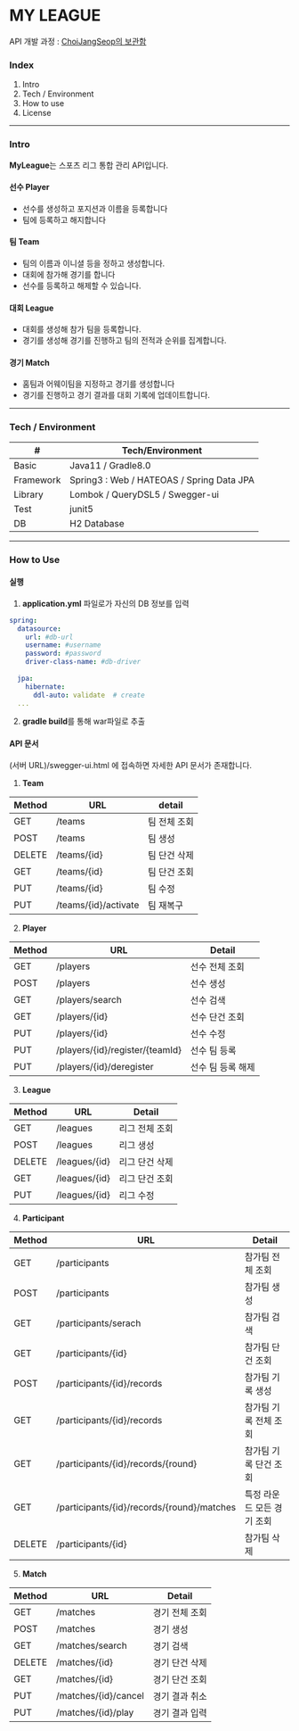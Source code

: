 # MY LEAGUE

API 개발 과정 : [ChoiJangSeop의 보관함](https://ohreallystore.tistory.com/category/%ED%94%84%EB%A1%9C%EC%A0%9D%ED%8A%B8%20%EC%9D%B4%EC%95%BC%EA%B8%B0/MyLeague%20API)

### Index

1. Intro
2. Tech / Environment
3. How to use
4. License

----

### Intro

**MyLeague**는 스포츠 리그 통합 관리 API입니다. 

#### 선수 Player

- 선수를 생성하고 포지션과 이름을 등록합니다
- 팀에 등록하고 해지합니다

#### 팀 Team

- 팀의 이름과 이니셜 등을 정하고 생성합니다.
- 대회에 참가해 경기를 합니다
- 선수를 등록하고 해제할 수 있습니다.

#### 대회 League

- 대회를 생성해 참가 팀을 등록합니다.
- 경기를 생성해 경기를 진행하고 팀의 전적과 순위를 집계합니다.

#### 경기 Match

- 홈팀과 어웨이팀을 지정하고 경기를 생성합니다
- 경기를 진행하고 경기 결과를 대회 기록에 업데이트합니다.

----

### Tech / Environment

| #         | Tech/Environment                          |
| --------- | ----------------------------------------- |
| Basic     | Java11 / Gradle8.0                                    |
| Framework | Spring3 : Web / HATEOAS / Spring Data JPA |
| Library   | Lombok / QueryDSL5 / Swegger-ui             |
| Test      | junit5                                    |
| DB        | H2 Database                               |

---

### How to Use

#### 실행

1. **application.yml** 파일로가 자신의 DB 정보를 입력
```yml
spring:  
  datasource:  
    url: #db-url 
    username: #username  
    password: #password
    driver-class-name: #db-driver 
  
  jpa:  
    hibernate:  
      ddl-auto: validate  # create
  ...
```

2. **gradle build**를 통해 war파일로 추출


#### API 문서

(서버 URL)/swegger-ui.html 에 접속하면 자세한 API 문서가 존재합니다.

1. **Team**


| Method | URL                  | detail       |
| ------ | -------------------- | ------------ |
| GET    | /teams               | 팀 전체 조회 |
| POST   | /teams               | 팀 생성      |
| DELETE | /teams/{id}          | 팀 단건 삭제 |
| GET    | /teams/{id}          | 팀 단건 조회 |
| PUT    | /teams/{id}          | 팀 수정      |
| PUT    | /teams/{id}/activate | 팀 재복구             |

2. **Player**


| Method | URL                             | Detail         |
| ------ | ------------------------------- | -------------- |
| GET    | /players                        | 선수 전체 조회 |
| POST   | /players                        | 선수 생성      |
| GET    | /players/search                 | 선수 검색      |
| GET    | /players/{id}                   | 선수 단건 조회 |
| PUT    | /players/{id}                   | 선수 수정      |
| PUT    | /players/{id}/register/{teamId} | 선수 팀 등록   |
| PUT    | /players/{id}/deregister        | 선수 팀 등록 해제               |

3. **League**


| Method | URL           | Detail         |
| ------ | ------------- | -------------- |
| GET    | /leagues      | 리그 전체 조회 |
| POST   | /leagues      | 리그 생성      |
| DELETE | /leagues/{id} | 리그 단건 삭제 |
| GET    | /leagues/{id} | 리그 단건 조회 |
| PUT    | /leagues/{id} | 리그 수정               |

4. **Participant**


| Method | URL                                        | Detail                     |
| ------ | ------------------------------------------ | -------------------------- |
| GET    | /participants                              | 참가팀 전체 조회           |
| POST   | /participants                              | 참가팀 생성                |
| GET    | /participants/serach                       | 참가팀 검색                |
| GET    | /participants/{id}                         | 참가팀 단건 조회           |
| POST   | /participants/{id}/records                 | 참가팀 기록 생성           |
| GET    | /participants/{id}/records                 | 참가팀 기록 전체 조회      |
| GET    | /participants/{id}/records/{round}         | 참가팀 기록 단건 조회      |
| GET    | /participants/{id}/records/{round}/matches | 특정 라운드 모든 경기 조회 |
| DELETE | /participants/{id}                         | 참가팀 삭제                           |

5. **Match**


| Method | URL                  | Detail         |
| ------ | -------------------- | -------------- |
| GET    | /matches             | 경기 전체 조회 |
| POST   | /matches             | 경기 생성      |
| GET    | /matches/search      | 경기 검색      |
| DELETE | /matches/{id}        | 경기 단건 삭제 |
| GET    | /matches/{id}        | 경기 단건 조회 |
| PUT    | /matches/{id}/cancel | 경기 결과 취소 |
| PUT    | /matches/{id}/play   | 경기 결과 입력               |




